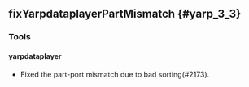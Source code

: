 fixYarpdataplayerPartMismatch {#yarp_3_3}
-----------------------------

### Tools

#### yarpdataplayer

* Fixed the part-port mismatch due to bad sorting(#2173).
